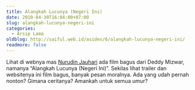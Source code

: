 ```yaml
---
title: Alangkah Lucunya (Negeri Ini)
date: 2010-04-30T16:04:00+07:00
slug: alangkah-lucunya-negeri-ini
categories:
  - Arsip Lama
oldblog: http://saiful.web.id/asides/6/alangkah-lucunya-negeri-ini/
readmore: false
---
```


Lihat di webnya mas [Nurudin Jauhari](http://nurudin.jauhari.net/) ada film bagus dari Deddy Mizwar, namanya “Alangkah Lucunya (Negeri Ini)”. Sekilas lihat trailer dan websitenya ini film bagus, banyak pesan moralnya. Ada yang udah pernah nonton? Gimana ceritanya? Amankah untuk semua umur?
